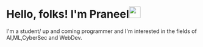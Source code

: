 # Hello, folks! I'm Praneel<img src="https://raw.githubusercontent.com/MartinHeinz/MartinHeinz/master/wave.gif" width="30px">
I'm a student/ up and coming programmer and I'm interested in the fields of AI,ML,CyberSec and WebDev.
